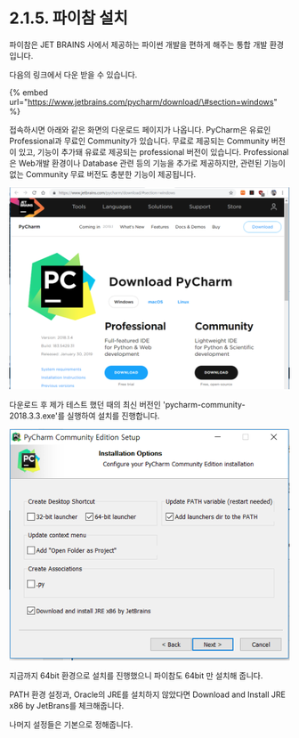 # 2.1.5.     파이참 설치


  
파이참은 JET BRAINS 사에서 제공하는 파이썬 개발을 편하게 해주는 통합 개발 환경입니다.

다음의 링크에서 다운 받을 수 있습니다.

{% embed url="https://www.jetbrains.com/pycharm/download/\#section=windows" %}

접속하시면 아래와 같은 화면의 다운로드 페이지가 나옵니다. PyCharm은 유료인 Professional과 무료인 Community가 있습니다. 무료로 제공되는 Community 버전이 있고, 기능이 추가돼 유료로 제공되는 professional 버전이 있습니다. Professional은 Web개발 환경이나 Database 관련 등의 기능을 추가로 제공하지만, 관련된 기능이 없는 Community 무료 버전도 충분한 기능이 제공됩니다.

![](../../../.gitbook/assets/2150-1.png)

다운로드 후 제가 테스트 했던 때의 최신 버전인  'pycharm-community-2018.3.3.exe'를 실행하여 설치를 진행합니다.

![](../../../.gitbook/assets/2150-2.png)

지금까지 64bit 환경으로 설치를 진행했으니 파이참도 64bit 만 설치해 줍니다.

PATH 환경 설정과, Oracle의 JRE를 설치하지 않았다면 Download and Install JRE x86 by JetBrans를 체크해줍니다.

나머지 설정들은 기본으로 정해줍니다.

